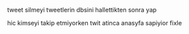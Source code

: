 tweet silmeyi tweetlerin dbsini hallettikten sonra yap


hic kimseyi takip etmiyorken twit atinca anasyfa sapiyior fixle